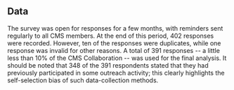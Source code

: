 ## Data

The survey was open for responses for a few months, with reminders sent regularly to all CMS members.
At the end of this period, 402 responses were recorded.
However, ten of the responses were duplicates, while one response was invalid for other reasons.
A total of 391 responses -- a little less than 10% of the CMS Collaboration -- was used for the final analysis.
It should be noted that 348 of the 391 respondents stated that they had previously participated in some outreach activity; this clearly highlights the self-selection bias of such data-collection methods.
